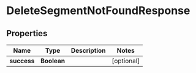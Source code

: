 

# DeleteSegmentNotFoundResponse


## Properties

| Name | Type | Description | Notes |
|------------ | ------------- | ------------- | -------------|
|**success** | **Boolean** |  |  [optional] |



